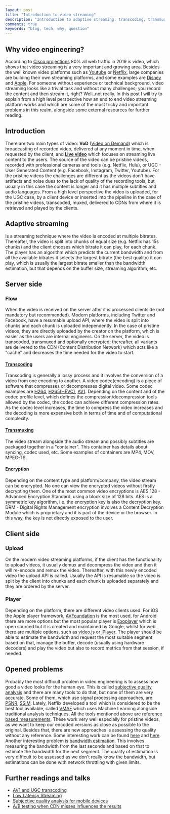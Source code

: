 ```yaml
---
layout: post
title: "Introduction to video streaming"
description: "Introduction to adaptive streaming: transcoding, transmuxing, adaptive streaming"
comments: true
keywords: "blog, tech, why, question"
---
```

## Why video engineering?

According to [Cisco projections](https://www.webmarketingpros.com/internet-video-to-account-for-80-of-global-traffic-by-2019/) 80% all web traffic in 2019 is video, which shows that video streaming is a very important and growing area. Besides the well known video platforms such as [Youtube](www.youtube.com) or [Netflix](www.netflix.com), large companies are building their own streaming platforms, and some examples are [Disney](https://preview.disneyplus.com/uk/) and [Apple](https://www.pocket-lint.com/tv/news/apple/133233-apple-tv-subscription-streaming-service-what-s-the-story-so-far).
For someone without experience or technical background, video streaming looks like a trivial task and without many challenges; you record the content and then stream it, right? Well..not really.
In this post I will try to explain from a high level perspective how an end to end video streaming platform works and which are some of the most tricky and important problems in this realm, alongside some external resources for further reading.

## Introduction

There are two main types of video: **VoD** ([Video on Demand](https://en.wikipedia.org/wiki/Video_on_demand)) which is broadcasting of recorded video, delivered at any moment in time, when requested by the client, and **[Live video](https://en.wikipedia.org/wiki/Live_streaming)** which focuses on streaming live content to the users.
The source of the video can be pristine videos, recorded with professional cameras and tools (e.g. Netflix, Hulu), or UGC - User Generated Content (e.g. Facebook, Instagram, Twitter, Youtube). For the pristine videos the challenges are different as the videos don't have artifacts and noise dues to the lack of quality of the recording tools, but usually in this case the content is longer and it has multiple subtitles and audio languages.
From a high level perspective the video is uploaded, for the UGC case, by a client device or inserted into the pipeline in the case of the pristine videos, transcoded, muxed, delivered to CDNs from where it is retrieved and played by the clients.

## Adaptive streaming

Is a streaming technique where the video is encoded at multiple bitrates. Thereafter, the video is split into chunks of equal size (e.g. Netflix has 15s chunks) and the client chooses which bitrate it can play, for each chunk. The player has an algorithm which predicts the current bandwidth and from all the available bitrates it selects the largest bitrate (the best quality) it can play, which is usually the largest bitrate smaller than the bandwidth estimation, but that depends on the buffer size, streaming algorithm, etc.

## Server side

### Flow

When the video is received on the server after it is processed clientside (not mandatory but recommended). Modern platforms, including Twitter and Facebook, have a resumable upload API, where the video is split into chunks and each chunk is uploaded independently.
In the case of pristine videos, they are directly uploaded by the creator on the platform, which is easier as the users are internal engineers.
On the server, the video is transcoded, transmuxed and optionally encrypted; thereafter, all variants are delivered to the CDN (Content Distribution Network) which acts like a "cache" and decreases the time needed for the video to start.

#### [Transcoding](https://en.wikipedia.org/wiki/Transcoding)

Transcoding is generally a lossy process and it involves the conversion of a video from one encoding to another. A video codec(encoding) is a piece of software that compresses or decompresses digital video. Some codec examples are [H264](https://en.wikipedia.org/wiki/Advanced_Video_Coding), [H265(HEVC)](https://en.wikipedia.org/wiki/High_Efficiency_Video_Coding), [AV1](https://en.wikipedia.org/wiki/AV1). Depending on the content and of the codec profile level, which defines the compression/decompression tools allowed by the codec, the codec can achieve different compression rates. As the codec level increases, the time to compress the video increases and the decoding is more expensive both in terms of time and of computational complexity.

#### [Transmuxing](https://blog.stackpath.com/transmuxing/)

The video stream alongside the audio stream and possibly subtitles are packaged together in a "container". This container has details about syncing, codec used, etc. Some examples of containers are MP4, MOV, MPEG-TS.

#### Encryption

Depending on the content type and platform/company, the video stream can be encrypted. No one can view the encrypted videos without firstly decrypting them. One of the most common video encryptions is AES 128 - Advanced Encryption Standard, using a block size of 128 bits. AES is a symmetric key algorithm, i.e. the encryption key is also the decryption key.
DRM - Digital Rights Management encryption involves a Content Decryption Module which is proprietary and it is part of the device or the browser. In this way, the key is not directly exposed to the user.

## Client side
### Upload
On the modern video streaming platforms, if the client has the functionality to upload videos, it usually demux and decompress the video and then it will re-encode and remux the video. Thereafter, with this newly encoded video the upload API is called. Usually the API is resumable so the video is split by the client into chunks and each chunk is uploaded separately and they are ordered by the server.
### Player
Depending on the platform, there are different video clients used. For iOS the Apple player framework, [AVFoundation](https://developer.apple.com/av-foundation/) is the most used, for Android there are more options but the most popular player is [Exoplayer](https://github.com/google/ExoPlayer) which is open sourced but it is created and maintained by Google, whilst for web there are multiple options, such as [video.js](https://videojs.com/) or [jPlayer](http://jplayer.org/). The player should be able to estimate the bandwidth and request the most suitable segment based on that, manage the buffer, decode (usually using hardware decoders) and play the video but also to record metrics from that session, if needed.

## Opened problems

Probably the most difficult problem in video engineering is to assess how good a video looks for the human eye. This is called <u>subjective quality analysis</u> and there are many tools to do that, but none of them are very accurate. Some of them, which use signal processing approaches, are [PSNR](https://en.wikipedia.org/wiki/Peak_signal-to-noise_ratio), [SSIM](https://en.wikipedia.org/wiki/Structural_similarity). Lately, Netflix developed a tool which is considered to be the best tool available, called [VMAF](https://medium.com/netflix-techblog/vmaf-the-journey-continues-44b51ee9ed12) which uses Machine Learning alongside traditional analysis techniques.
All the tools mentioned above are <u>reference based measurements</u>. These work very well especially for pristine videos, as we want to keep our encoded versions as close as possible to the original. Besides that, there are new approaches is assessing the quality without any reference. Some interesting work can be found [here](https://arxiv.org/pdf/1810.08169v1.pdf) and [here](https://arxiv.org/pdf/1908.11517.pdf).
Another interesting problem is <u>bandwidth estimation</u>. This involves measuring the bandwidth from the last seconds and based on that to estimate the bandwidth for the next segment. The quality of estimation is very difficult to be assessed as we don't really know the bandwidth, but estimations can be done with network throttling with given limits.

## Further readings and talks

- [AV1 and UGC transcoding](http://watch.bigapple.video/)
- [Low Latency Streaming](https://medium.com/@periscopecode/introducing-lhls-media-streaming-eb6212948bef)
- [Subjective quality analysis for mobile devices](https://www.youtube.com/watch?v=vHVMr4jH8rI)
- [A/B testing when CDN misses influences the results](https://www.youtube.com/watch?v=k0F8gtEFGDE)